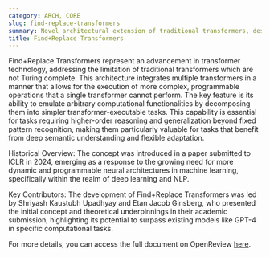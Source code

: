 ```yaml
---
category: ARCH, CORE
slug: find-replace-transformers
summary: Novel architectural extension of traditional transformers, designed to achieve Turing completeness and enhance model performance on complex tasks.
title: Find+Replace Transformers
---
```


Find+Replace Transformers represent an advancement in transformer technology, addressing the limitation of traditional transformers which are not Turing complete. This architecture integrates multiple transformers in a manner that allows for the execution of more complex, programmable operations that a single transformer cannot perform. The key feature is its ability to emulate arbitrary computational functionalities by decomposing them into simpler transformer-executable tasks. This capability is essential for tasks requiring higher-order reasoning and generalization beyond fixed pattern recognition, making them particularly valuable for tasks that benefit from deep semantic understanding and flexible adaptation.

Historical Overview: The concept was introduced in a paper submitted to ICLR in 2024, emerging as a response to the growing need for more dynamic and programmable neural architectures in machine learning, specifically within the realm of deep learning and NLP.

Key Contributors: The development of Find+Replace Transformers was led by Shriyash Kaustubh Upadhyay and Etan Jacob Ginsberg, who presented the initial concept and theoretical underpinnings in their academic submission, highlighting its potential to surpass existing models like GPT-4 in specific computational tasks.

For more details, you can access the full document on OpenReview [here](https://openreview.net/forum?id=MGWsPGogLH&trk=public_post_comment-text).